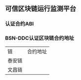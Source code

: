 ## 可信区块链运行监测平台

### 认证合约ABI



### BSN-DDC认证区块链合约地址
<table>
    <tr>
        <td>链</td>
        <td>合约地址</td>
    </tr>
    <tr>
        <td>泰安链</td>
        <td></td>
    </tr>
    <tr>
        <td>文昌链</td>
        <td></td>
    </tr>
</table>
